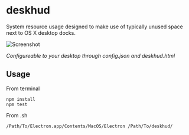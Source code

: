 # deskhud
System resource usage designed to make use of typically unused space next to OS X desktop docks.

![Screenshot](http://i.imgur.com/Zki3jSs.png)

*Configureable to your desktop through config.json and deskhud.html*

## Usage
From terminal
```
npm install
npm test
```
From .sh
```
/Path/To/Electron.app/Contents/MacOS/Electron /Path/To/deskhud/
```
